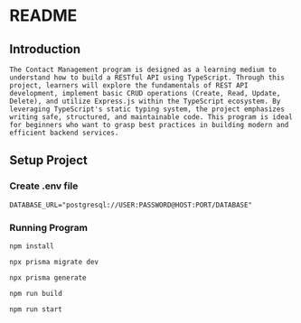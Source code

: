 # README

## Introduction

```text
The Contact Management program is designed as a learning medium to understand how to build a RESTful API using TypeScript. Through this project, learners will explore the fundamentals of REST API development, implement basic CRUD operations (Create, Read, Update, Delete), and utilize Express.js within the TypeScript ecosystem. By leveraging TypeScript's static typing system, the project emphasizes writing safe, structured, and maintainable code. This program is ideal for beginners who want to grasp best practices in building modern and efficient backend services.
```

## Setup Project

### Create .env file

```text
DATABASE_URL="postgresql://USER:PASSWORD@HOST:PORT/DATABASE"
```

### Running Program

```shell
npm install

npx prisma migrate dev

npx prisma generate

npm run build

npm run start
```
